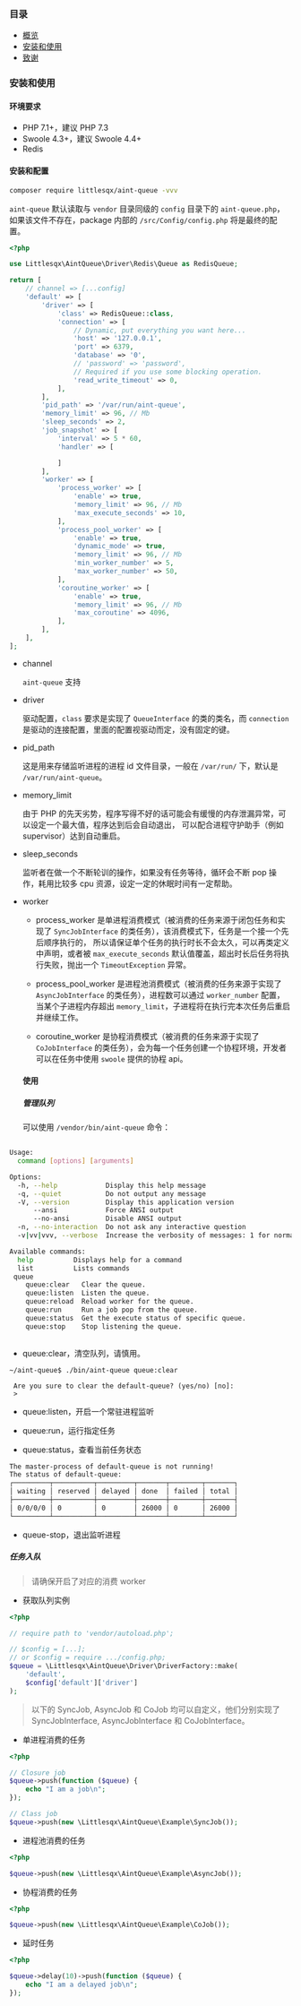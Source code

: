 ### 目录

- [概览](./overview.md)
- [安装和使用](./install-and-usage.md)
- [致谢](./thanks.md)


### 安装和使用

#### 环境要求

- PHP 7.1+，建议 PHP 7.3
- Swoole 4.3+，建议 Swoole 4.4+
- Redis

#### 安装和配置

```bash
composer require littlesqx/aint-queue -vvv
```

`aint-queue` 默认读取与 `vendor` 目录同级的 `config` 目录下的 `aint-queue.php`， 
如果该文件不存在，package 内部的 `/src/Config/config.php` 将是最终的配置。

```php
<?php

use Littlesqx\AintQueue\Driver\Redis\Queue as RedisQueue;

return [
    // channel => [...config]
    'default' => [
        'driver' => [
            'class' => RedisQueue::class,
            'connection' => [
                // Dynamic, put everything you want here...
                'host' => '127.0.0.1',
                'port' => 6379,
                'database' => '0',
                // 'password' => 'password',
                // Required if you use some blocking operation.
                'read_write_timeout' => 0,
            ],
        ],
        'pid_path' => '/var/run/aint-queue',
        'memory_limit' => 96, // Mb
        'sleep_seconds' => 2,
        'job_snapshot' => [
            'interval' => 5 * 60,
            'handler' => [

            ]
        ],
        'worker' => [
            'process_worker' => [
                'enable' => true,
                'memory_limit' => 96, // Mb
                'max_execute_seconds' => 10,
            ],
            'process_pool_worker' => [
                'enable' => true,
                'dynamic_mode' => true,
                'memory_limit' => 96, // Mb
                'min_worker_number' => 5,
                'max_worker_number' => 50,
            ],
            'coroutine_worker' => [
                'enable' => true,
                'memory_limit' => 96, // Mb
                'max_coroutine' => 4096,
            ],
        ],
    ],
];

```

- channel

  `aint-queue` 支持

- driver

  驱动配置，`class` 要求是实现了 `QueueInterface` 的类的类名，而 `connection` 是驱动的连接配置，里面的配置视驱动而定，没有固定的键。

- pid_path

  这是用来存储监听进程的进程 id 文件目录，一般在 `/var/run/` 下，默认是 `/var/run/aint-queue`。 
  
- memory_limit
  
  由于 PHP 的先天劣势，程序写得不好的话可能会有缓慢的内存泄漏异常，可以设定一个最大值，程序达到后会自动退出，
  可以配合进程守护助手（例如 supervisor）达到自动重启。
  
- sleep_seconds

  监听者在做一个不断轮训的操作，如果没有任务等待，循环会不断 pop 操作，耗用比较多 cpu 资源，设定一定的休眠时间有一定帮助。

- worker

  - process_worker 是单进程消费模式（被消费的任务来源于闭包任务和实现了 `SyncJobInterface` 的类任务），该消费模式下，任务是一个接一个先后顺序执行的，
    所以请保证单个任务的执行时长不会太久，可以再类定义中声明，或者被 `max_execute_seconds` 默认值覆盖，超出时长后任务将执行失败，抛出一个 `TimeoutException` 异常。
  
  - process_pool_worker 是进程池消费模式（被消费的任务来源于实现了 `AsyncJobInterface` 的类任务），进程数可以通过 `worker_number` 配置，当某个子进程内存超出 `memory_limit`，子进程将在执行完本次任务后重启并继续工作。  
  
  - coroutine_worker 是协程消费模式（被消费的任务来源于实现了 `CoJobInterface` 的类任务），会为每一个任务创建一个协程环境，开发者可以在任务中使用 `swoole` 提供的协程 api。
  
  #### 使用
  
  ##### 管理队列
  
  可以使用 `/vendor/bin/aint-queue` 命令：
  
```bash
  
Usage:
  command [options] [arguments]

Options:
  -h, --help            Display this help message
  -q, --quiet           Do not output any message
  -V, --version         Display this application version
      --ansi            Force ANSI output
      --no-ansi         Disable ANSI output
  -n, --no-interaction  Do not ask any interactive question
  -v|vv|vvv, --verbose  Increase the verbosity of messages: 1 for normal output, 2 for more verbose output and 3 for debug

Available commands:
  help          Displays help for a command
  list          Lists commands
 queue
    queue:clear   Clear the queue.
    queue:listen  Listen the queue.
    queue:reload  Reload worker for the queue.
    queue:run     Run a job pop from the queue.
    queue:status  Get the execute status of specific queue.
    queue:stop    Stop listening the queue.
  
  ```
  
  - queue:clear，清空队列，请慎用。
  
  ```
  ~/aint-queue$ ./bin/aint-queue queue:clear
  
   Are you sure to clear the default-queue? (yes/no) [no]:
   >
  ```
  
  - queue:listen，开启一个常驻进程监听
  
  - queue:run，运行指定任务
  
  - queue:status，查看当前任务状态
  
  ```bash
  The master-process of default-queue is not running!
  The status of default-queue:
  ┌─────────┬──────────┬─────────┬───────┬────────┬───────┐
  │ waiting │ reserved │ delayed │ done  │ failed │ total │
  ├─────────┼──────────┼─────────┼───────┼────────┼───────┤
  │ 0/0/0/0 │ 0        │ 0       │ 26000 │ 0      │ 26000 │
  └─────────┴──────────┴─────────┴───────┴────────┴───────┘
  ```
  
  - queue-stop，退出监听进程
  
 ##### 任务入队
 
 > 请确保开启了对应的消费 worker
 
 - 获取队列实例
 
 ```php
 <?php
 
// require path to 'vendor/autoload.php'; 

 // $config = [...];
 // or $config = require .../config.php;
 $queue = \Littlesqx\AintQueue\Driver\DriverFactory::make(
     'default',
     $config['default']['driver']
 );
 ```
 
 > 以下的 SyncJob, AsyncJob 和 CoJob 均可以自定义，他们分别实现了 SyncJobInterface, AsyncJobInterface 和 CoJobInterface。
 - 单进程消费的任务
 
 ```php
 <?php
 
 // Closure job
 $queue->push(function ($queue) {
     echo "I am a job\n";
 });
 
 // Class job
 $queue->push(new \Littlesqx\AintQueue\Example\SyncJob());
 
 ```
 
 - 进程池消费的任务
 
 ```php
 <?php
 
 $queue->push(new \Littlesqx\AintQueue\Example\AsyncJob());
 
 ```
 
 - 协程消费的任务
 
 ```php
 <?php
 
 $queue->push(new \Littlesqx\AintQueue\Example\CoJob());
 
 ```
 
 - 延时任务
 
 ```php
 <?php
 
 $queue->delay(10)->push(function ($queue) {
     echo "I am a delayed job\n";
 });
 ```
  